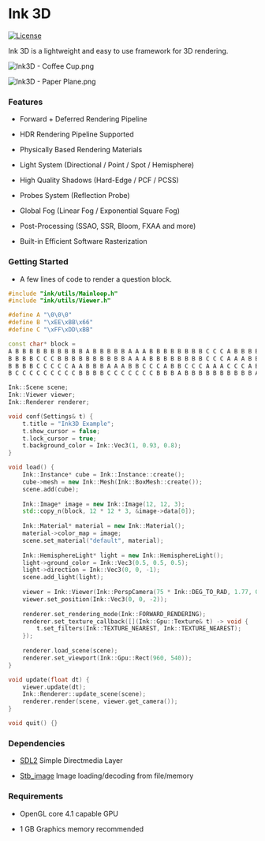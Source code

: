 Ink 3D
========

[![License](http://img.shields.io/:license-mit-blue.svg)](http://doge.mit-license.org)

Ink 3D is a lightweight and easy to use framework for 3D rendering.

![Ink3D - Coffee Cup.png](https://s2.loli.net/2023/02/01/SilvdUzxObpeYCu.png "Coffee Cup - Rendered by Ink3D")

![Ink3D - Paper Plane.png](https://s2.loli.net/2023/02/01/HuALipG27Nal3r4.png "Paper Plane - Rendered by Ink3D")

### Features ###

- Forward + Deferred Rendering Pipeline

- HDR Rendering Pipeline Supported

- Physically Based Rendering Materials

- Light System (Directional / Point / Spot / Hemisphere)

- High Quality Shadows (Hard-Edge / PCF / PCSS)

- Probes System (Reflection Probe)

- Global Fog (Linear Fog / Exponential Square Fog)

- Post-Processing (SSAO, SSR, Bloom, FXAA and more)

- Built-in Efficient Software Rasterization

### Getting Started ###

- A few lines of code to render a question block.

```CPP
#include "ink/utils/Mainloop.h"
#include "ink/utils/Viewer.h"

#define A "\0\0\0"
#define B "\xEE\xBB\x66"
#define C "\xFF\xDD\xBB"

const char* block =
A B B B B B B B B B B A B B B B B A A A B B B B B B B B C C C A B B B B
B B B B C C C B B B B B B B B B B A A A B B B B B B B B C C C A A A B B
B B B B C C C C C A A B B B A A A B B C C C A B B C C C A A A C C C A B
B C C C C C C C C C B B B B C C C C C C C B B B A B B B B B B B B B B A;

Ink::Scene scene;
Ink::Viewer viewer;
Ink::Renderer renderer;

void conf(Settings& t) {
	t.title = "Ink3D Example";
	t.show_cursor = false;
	t.lock_cursor = true;
	t.background_color = Ink::Vec3(1, 0.93, 0.8);
}

void load() {
	Ink::Instance* cube = Ink::Instance::create();
	cube->mesh = new Ink::Mesh(Ink::BoxMesh::create());
	scene.add(cube);
	
	Ink::Image* image = new Ink::Image(12, 12, 3);
	std::copy_n(block, 12 * 12 * 3, &image->data[0]);
	
	Ink::Material* material = new Ink::Material();
	material->color_map = image;
	scene.set_material("default", material);
	
	Ink::HemisphereLight* light = new Ink::HemisphereLight();
	light->ground_color = Ink::Vec3(0.5, 0.5, 0.5);
	light->direction = Ink::Vec3(0, 0, -1);
	scene.add_light(light);
	
	viewer = Ink::Viewer(Ink::PerspCamera(75 * Ink::DEG_TO_RAD, 1.77, 0.05, 1000));
	viewer.set_position(Ink::Vec3(0, 0, -2));
	
	renderer.set_rendering_mode(Ink::FORWARD_RENDERING);
	renderer.set_texture_callback([](Ink::Gpu::Texture& t) -> void {
		t.set_filters(Ink::TEXTURE_NEAREST, Ink::TEXTURE_NEAREST);
	});
	
	renderer.load_scene(scene);
	renderer.set_viewport(Ink::Gpu::Rect(960, 540));
}

void update(float dt) {
	viewer.update(dt);
	Ink::Renderer::update_scene(scene);
	renderer.render(scene, viewer.get_camera());
}

void quit() {}
```

### Dependencies ###

- [SDL2](https://libsdl.org) Simple Directmedia Layer

- [Stb_image](https://github.com/nothings/stb) Image loading/decoding from file/memory

### Requirements ###

- OpenGL core 4.1 capable GPU

- 1 GB Graphics memory recommended
